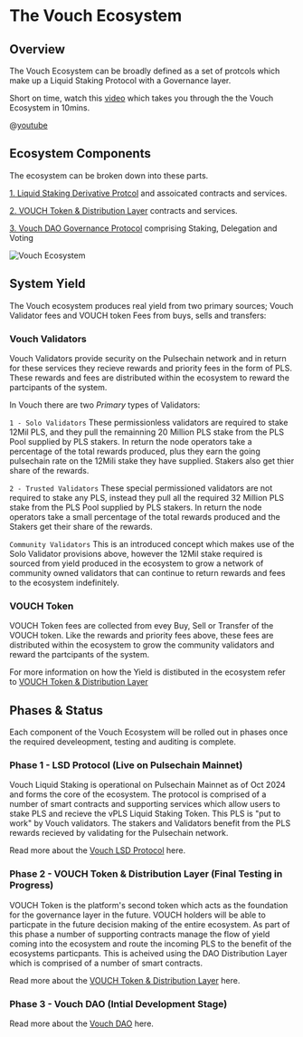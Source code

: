 # The Vouch Ecosystem

## Overview
The Vouch Ecosystem can be broadly defined as a set of protcols which make up a Liquid Staking Protocol with a Governance layer. 

Short on time, watch this [video](https://youtu.be/oRMzRxW6I8g) which takes you through the the Vouch Ecosystem in 10mins.

@[youtube](oRMzRxW6I8g?si=50msvijataCx_KNy&amp;controls=1&amp;start=0&amp;rel=0)


## Ecosystem Components
The ecosystem can be broken down into these parts.

[1. Liquid Staking Derivative Protcol](/docs/vouch_ecosystem/vouch_lsd.html) and assoicated contracts and services.

[2. VOUCH Token & Distribution Layer](/docs/vouch_ecosystem/VOUCH_Distributor.html) contracts and services.

[3. Vouch DAO Governance Protocol](/docs/vouch_ecosystem/Vouch_DAO.html) comprising Staking, Delegation and Voting

![Vouch Ecosystem](/image/VouchEcosystem.png 'Vouch Ecosystem')

## System Yield

The Vouch ecosystem produces real yield from two primary sources; Vouch Validator fees and VOUCH token Fees from buys, sells and transfers:


### Vouch Validators 
Vouch Validators provide security on the Pulsechain network and in return for these services they recieve rewards and priority fees in the form of PLS. These rewards and fees are distributed within the ecosystem to reward the partcipants of the system.

In Vouch there are two *Primary* types of Validators:
    
`1 - Solo Validators` These permissionless validators are required to stake 12Mil PLS, and they pull the remainning 20 Million PLS stake from the PLS Pool supplied by PLS stakers. In return the node operators take a percentage of the total rewards produced, plus they earn the going pulsechain rate on the 12Mili stake they have supplied. Stakers also get thier share of the rewards.

`2 - Trusted Validators` These special permissioned validators are not required to stake any PLS, instead they pull all the required 32 Million PLS stake from the PLS Pool supplied by PLS stakers. In return the node operators take a small percentage of the total rewards produced and the Stakers get their share of the rewards.

`Community Validators` This is an introduced concept which makes use of the Solo Validator provisions above, however the 12Mil stake required is sourced from yield produced in the ecosystem to grow a network of community owned validators that can continue to return rewards and fees to the ecosystem indefinitely.

### VOUCH Token 
VOUCH Token fees are collected from evey Buy, Sell or Transfer of the VOUCH token. Like the rewards and priority fees above, these fees are distributed within the ecosystem to grow the community validators and reward the partcipants of the system.  

For more information on how the Yield is distibuted in the ecosystem refer to [VOUCH Token & Distribution Layer](/docs/vouch_ecosystem/VOUCH_Distributor.html)


## Phases & Status 
Each component of the Vouch Ecosystem will be rolled out in phases once the required develeopment, testing and auditing is complete.

### Phase 1 - LSD Protocol (Live on Pulsechain Mainnet)
Vouch Liquid Staking is operational on Pulsechain Mainnet as of Oct 2024 and forms the core of the ecosystem. The protocol is comprised of a number of smart contracts and supporting services which allow users to stake PLS and recieve the vPLS Liquid Staking Token. This PLS is "put to work" by Vouch validators. The stakers and Validators benefit from the PLS rewards recieved by validating for the Pulsechain network. 

Read more about the [Vouch LSD Protocol](/docs/vouch_ecosystem/vouch_lsd.html) here.

### Phase 2 - VOUCH Token & Distribution Layer (Final Testing in Progress)
VOUCH Token is the platform's second token which acts as the foundation for the governance layer in the future. VOUCH holders will be able to particpate in the future decision making of the entire ecosystem. As part of this phase a number of supporting contracts manage the flow of yield coming into the ecosystem and route the incoming PLS to the benefit of the ecosystems particpants. This is acheived using the DAO Distribution Layer which is comprised of a number of smart contracts.

Read more about the [VOUCH Token & Distribution Layer](/docs/vouch_ecosystem/VOUCH_Distributor.html) here.

### Phase 3 - Vouch DAO (Intial Development Stage)

Read more about the [Vouch DAO](/docs/vouch_ecosystem/Vouch_DAO.html) here.